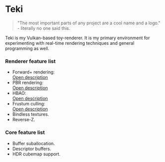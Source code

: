# Teki
>"The most important parts of any project are a cool name and a logo." - literally no one said this.


Teki is my Vulkan-based toy-renderer. It is my primary environment for experimenting with real-time rendering techniques and general programming as well. 
### Renderer feature list
* Forward+ rendering:  
[Open description]()
* PBR rendering:  
[Open description]()
* HBAO:  
[Open description]()
* Frustum culling:  
[Open description]()
* Bindless textures.  
* Reverse-Z.
### Core feature list
* Buffer suballocation.
* Descriptor buffers.
* HDR cubemap support.
